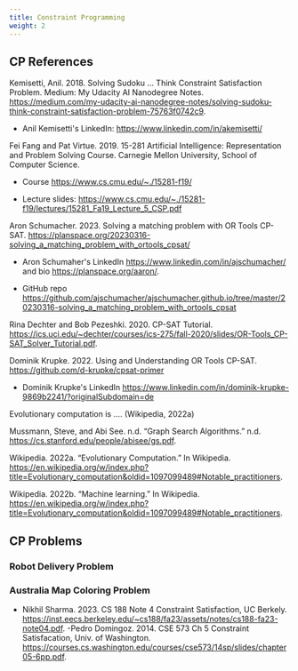 ```yaml
---
title: Constraint Programming
weight: 2
---
```


## CP References 

Kemisetti, Anil. 2018. Solving Sudoku … Think Constraint Satisfaction Problem. Medium: My Udacity AI Nanodegree Notes. https://medium.com/my-udacity-ai-nanodegree-notes/solving-sudoku-think-constraint-satisfaction-problem-75763f0742c9. 

- Anil Kemisetti's LinkedIn: https://www.linkedin.com/in/akemisetti/  

Fei Fang and Pat Virtue. 2019.  15-281 Artificial Intelligence: Representation and Problem Solving Course. Carnegie Mellon University, School of Computer Science. 

- Course https://www.cs.cmu.edu/~./15281-f19/  

- Lecture slides: https://www.cs.cmu.edu/~./15281-f19/lectures/15281_Fa19_Lecture_5_CSP.pdf  

Aron Schumacher. 2023. Solving a matching problem with OR Tools CP-SAT. https://planspace.org/20230316-solving_a_matching_problem_with_ortools_cpsat/  

- Aron Schumaher's LinkedIn https://www.linkedin.com/in/ajschumacher/ and bio https://planspace.org/aaron/.  

- GitHub repo https://github.com/ajschumacher/ajschumacher.github.io/tree/master/20230316-solving_a_matching_problem_with_ortools_cpsat  

Rina Dechter and Bob Pezeshki. 2020. CP-SAT Tutorial. https://ics.uci.edu/~dechter/courses/ics-275/fall-2020/slides/OR-Tools_CP-SAT_Solver_Tutorial.pdf.  

Dominik Krupke. 2022. Using and Understanding OR Tools CP-SAT.  https://github.com/d-krupke/cpsat-primer  

- Dominik Krupke's LinkedIn https://www.linkedin.com/in/dominik-krupke-9869b2241/?originalSubdomain=de  

Evolutionary computation is .... (Wikipedia, 2022a) 

Mussmann, Steve, and Abi See. n.d. “Graph Search Algorithms.” n.d. https://cs.stanford.edu/people/abisee/gs.pdf. 

Wikipedia. 2022a. “Evolutionary Computation.” In Wikipedia. https://en.wikipedia.org/w/index.php?title=Evolutionary_computation&oldid=1097099489#Notable_practitioners. 

Wikipedia. 2022b. “Machine learning.” In Wikipedia. https://en.wikipedia.org/w/index.php?title=Evolutionary_computation&oldid=1097099489#Notable_practitioners. 

## CP Problems

### Robot Delivery Problem

### Australia Map Coloring Problem

- Nikhil Sharma. 2023. CS 188 Note 4 Constraint Satisfaction, UC Berkely. https://inst.eecs.berkeley.edu/~cs188/fa23/assets/notes/cs188-fa23-note04.pdf. 
-Pedro Domingoz. 2014. CSE 573 Ch 5 Constraint Satisfacation, Univ. of Washington. https://courses.cs.washington.edu/courses/cse573/14sp/slides/chapter05-6pp.pdf. 
